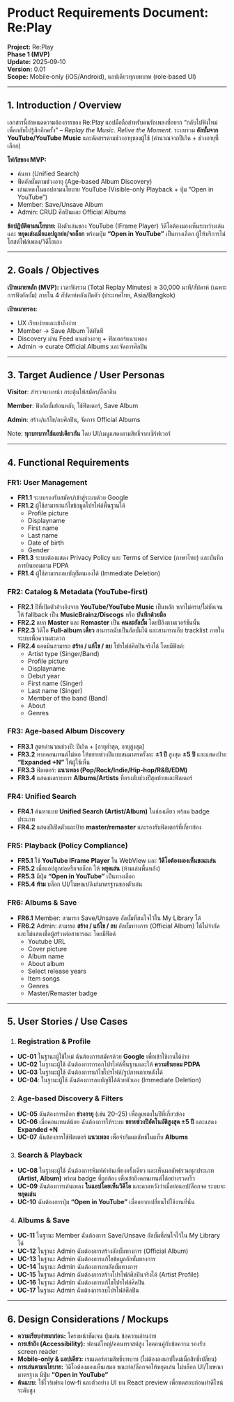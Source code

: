 # **Product Requirements Document: Re:Play** 

**Project:** Re:Play  
**Phase 1 (MVP)**  
**Update:** 2025‑09‑10  
**Version:** 0.01  
**Scope:** Mobile‑only (iOS/Android), แอปเดียวทุกบทบาท (role‑based UI)

---

## **1\. Introduction / Overview**

เอกสารนี้กำหนดความต้องการของ Re:Play แอปมือถือสำหรับคนรักเพลงที่อยาก “กลับไปฟังใหม่ เพื่อกลับไปรู้สึกอีกครั้ง” – *Replay the Music. Relive the Moment.* ระบบรวม **อัลบั้มจาก YouTube/YouTube Music** และคัดสรรตามช่วงอายุของผู้ใช้ (คำนวณจากปีเกิด \+ ช่วงอายุที่เลือก)

**โฟกัสของ MVP:**

* ค้นหา (Unified Search)  
* ฟีดอัลบั้มตามช่วงอายุ (Age-based Album Discovery)  
* เล่นเพลงในแอปตามนโยบาย YouTube (Visible-only Playback \+ ปุ่ม “Open in YouTube”)  
* Member: Save/Unsave Album  
* Admin: CRUD ศิลปินและ Official Albums

**ข้อปฏิบัติตามนโยบาย:** ฝังตัวเล่นของ YouTube (IFrame Player) วิดีโอต้องมองเห็นระหว่างเล่น และ **หยุดเล่นเมื่อแอปถูกย่อ/จอล็อก** พร้อมปุ่ม **“Open in YouTube”** เป็นทางเลือก ผู้ให้บริการไม่โฮสต์ไฟล์เพลง/วิดีโอเอง

---

## **2\. Goals / Objectives**

**เป้าหมายหลัก (MVP):** เวลาฟังรวม (Total Replay Minutes) ≥ 30,000 นาที/สัปดาห์ (เฉพาะการฟังอัลบั้ม) ภายใน 4 สัปดาห์หลังเปิดตัว (ประเทศไทย, Asia/Bangkok)

**เป้าหมายรอง:**

* UX เรียบง่ายและเข้าถึงง่าย  
* Member → Save Album ได้ทันที  
* Discovery ผ่าน Feed ตามช่วงอายุ \+ ฟิลเตอร์แนวเพลง  
* Admin → curate Official Albums และจัดการศิลปิน

---

## **3\. Target Audience / User Personas**

**Visitor**: สำรวจบางหน้า กระตุ้นให้สมัคร/ล็อกอิน

**Member**: ฟังอัลบั้มย้อนหลัง, ใช้ฟิลเตอร์, Save Album

**Admin**: สร้าง/แก้ไข/ลบศิลปิน, จัดการ Official Albums

Note: **ทุกบทบาทใช้แอปเดียวกัน** โดย UI/เมนูแสดงตามสิทธิ์จากเซิร์ฟเวอร์

---

## **4\. Functional Requirements**

### **FR1: User Management**

* **FR1.1** ระบบรองรับสมัคร/เข้าสู่ระบบด้วย Google  
* **FR1.2** ผู้ใช้สามารถแก้ไขข้อมูลโปรไฟล์พื้นฐานได้  
  * Profile picture  
  * Displayname  
  * First name  
  * Last name  
  * Date of birth  
  * Gender  
* **FR1.3** ระบบต้องแสดง Privacy Policy และ Terms of Service (ภาษาไทย) และบันทึกการยินยอมตาม PDPA  
* **FR1.4** ผู้ใช้สามารถลบบัญชีตนเองได้ (Immediate Deletion)

### **FR2: Catalog & Metadata (YouTube‑first)**

* **FR2.1** ปีที่เปิดตัวอ้างอิงจาก **YouTube/YouTube Music** เป็นหลัก หากไม่ครบ/ไม่ชัดเจน ให้ fallback เป็น **MusicBrainz/Discogs** หรือ **บันทึกด้วยมือ**   
* **FR2.2** แยก **Master** และ **Remaster** เป็น **คนละอัลบั้ม** โดยปีอิงตามเวอร์ชันนั้น  
* **FR2.3** วิดีโอ **Full‑album เดี่ยว** สามารถนับเป็นอัลบั้มได้ และสามารถเก็บ tracklist ภายในระบบเพื่อความสะดวก  
* **FR2.4** แอดมินสามารถ **สร้าง / แก้ไข / ลบ** โปรไฟล์ศิลปินจริงได้ โดยมีฟิลด์:  
  * Artist type (Singer/Band)  
  * Profile picture  
  * Displayname   
  * Debut year  
  * First name (Singer)  
  * Last name (Singer)  
  * Member of the band (Band)  
  * About   
  * Genres

### **FR3: Age-based Album Discovery**

* **FR3.1** สูตรคำนวณช่วงปี: ปีเกิด \+ \[อายุต่ำสุด, อายุสูงสุด\]  
* **FR3.2** หากคอนเทนต์ไม่พอ ให้ขยายช่วงปีแบบสมมาตรครั้งละ **±1 ปี** สูงสุด **±5 ปี** และแสดงป้าย **“Expanded \+N”** ให้ผู้ใช้เห็น  
* **FR3.3** ฟิลเตอร์: **แนวเพลง (Pop/Rock/Indie/Hip‑hop/R\&B/EDM)**  
* **FR3.4** แสดงผลรายการ **Albums/Artists** ที่ตรงกับช่วงปีสุดท้ายและฟิลเตอร์

### **FR4: Unified Search**

* **FR4.1** ค้นหาแบบ **Unified Search (Artist/Album)** ในช่องเดียว พร้อม badge ประเภท  
* **FR4.2** แสดงปีเปิดตัวและป้าย **master/remaster** และรองรับฟิลเตอร์ที่เกี่ยวข้อง

### **FR5: Playback (Policy Compliance)**

* **FR5.1** ใช้ **YouTube IFrame Player** ใน WebView และ **วิดีโอต้องมองเห็นขณะเล่น**  
* **FR5.2** เมื่อแอปถูกย่อหรือจอล็อก ให้ **หยุดเล่น** (ห้ามเล่นพื้นหลัง)  
* **FR5.3** มีปุ่ม **“Open in YouTube”** เป็นทางเลือก  
* **FR5.4 ห้าม** บล็อก UI/โฆษณา/ลิงก์มาตรฐานของตัวเล่น

### **FR6: Albums & Save**

* **FR6.1** Member: สามารถ Save/Unsave อัลบั้มที่สนใจไว้ใน My Library ได้  
* **FR6.2** Admin: สามารถ **สร้าง / แก้ไข / ลบ** อัลบั้มทางการ (Official Album) ได้ไม่จำกัด และไม่แสดงชื่อผู้สร้างต่อสาธารณะ  โดยมีฟิลด์  
  * Youtube URL  
  * Cover picture   
  * Album name   
  * About album   
  * Select release years   
  * Item songs   
  * Genres   
  * Master/Remaster badge

---

## **5\. User Stories / Use Cases**

1. ### **Registration & Profile**

* **UC-01** ในฐานะผู้ใช้ใหม่ ฉันต้องการสมัครด้วย **Google** เพื่อเข้าใช้งานได้ง่าย  
* **UC-02** ในฐานะผู้ใช้ ฉันต้องการกรอกโปรไฟล์พื้นฐานและให้ **ความยินยอม PDPA**  
* **UC-03** ในฐานะผู้ใช้ ฉันต้องการแก้ไขโปรไฟล์/รูปภาพภายหลังได้  
* **UC-04**: ในฐานะผู้ใช้ ฉันต้องการลบบัญชีได้ด้วยตัวเอง (Immediate Deletion)

2. ### **Age‑based Discovery & Filters**

* **UC-05** ฉันต้องการเลือก **ช่วงอายุ** (เช่น 20–25) เพื่อดูเพลงในปีที่เกี่ยวข้อง  
* **UC-06** เมื่อคอนเทนต์น้อย ฉันต้องการให้ระบบ **ขยายช่วงปีอัตโนมัติสูงสุด ±5 ปี** และแสดง **Expanded \+N**  
* **UC-07** ฉันต้องการใช้ฟิลเตอร์ **แนวเพลง** เพื่อจำกัดผลลัพธ์ในแท็บ **Albums**

3. ### **Search & Playback**

* **UC-08** ในฐานะผู้ใช้ ฉันต้องการพิมพ์คำค้นเพียงครั้งเดียว และเห็นผลลัพธ์รวมทุกประเภท **(Artist, Album)** พร้อม badge ที่ถูกต้อง เพื่อเข้าถึงคอนเทนต์ได้อย่างรวดเร็ว  
* **UC-09** ฉันต้องการเล่นเพลง **ในแอปโดยเห็นวิดีโอ** และคาดหวังว่าเมื่อย่อแอป/ล็อกจอ ระบบจะ **หยุดเล่น**  
* **UC-10** ฉันต้องการปุ่ม **“Open in YouTube”** เมื่ออยากเปลี่ยนไปใช้งานที่นั่น

4. ### **Albums & Save**

* **UC-11** ในฐานะ Member ฉันต้องการ Save/Unsave อัลบั้มที่สนใจไว้ใน My Library ได้  
* **UC-12** ในฐานะ Admin ฉันต้องการสร้างอัลบั้มทางการ (Official Album)  
* **UC-13** ในฐานะ Admin ฉันต้องการแก้ไขข้อมูลอัลบั้มทางการ  
* **UC-14** ในฐานะ Admin ฉันต้องการลบอัลบั้มทางการ  
* **UC-15** ในฐานะ Admin ฉันต้องการสร้างโปรไฟล์ศิลปินจริงได้ (Artist Profile)  
* **UC-16** ในฐานะ Admin ฉันต้องการแก้ไขโปรไฟล์ศิลปิน  
* **UC-17** ในฐานะ Admin ฉันต้องการลบโปรไฟล์ศิลปิน

---

## **6\. Design Considerations / Mockups**

* **ความเรียบง่ายมาก่อน:** โครงหน้าชัดเจน ปุ่มเด่น ข้อความอ่านง่าย  
* **การเข้าถึง (Accessibility):** ฟอนต์ใหญ่/คอนทราสต์สูง ไอคอนคู่กับข้อความ รองรับ screen reader  
* **Mobile‑only & แอปเดียว:** เรนเดอร์ตามสิทธิ์บทบาท (ไม่ต้องลงแอปใหม่เมื่อสิทธิ์เปลี่ยน)  
* **การเล่นตามนโยบาย:** วิดีโอต้องมองเห็นเสมอ ขณะย่อ/ล็อกจอให้หยุดเล่น ไม่บล็อก UI/โฆษณามาตรฐาน มีปุ่ม **“Open in YouTube”**  
* **ต้นแบบ:** ใช้ไวร์เฟรม low‑fi และตัวอย่าง UI บน React preview เพื่อทดสอบก่อนทำดีไซน์ระดับสูง  
